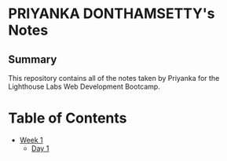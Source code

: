 # PRIYANKA DONTHAMSETTY's Notes



## Summary 

This repository contains all of the notes taken by Priyanka for the Lighthouse Labs Web Development Bootcamp. 

# Table of Contents

* [Week 1](/Week_1)
  * [Day 1](/Week_1/Day_1)